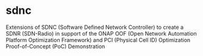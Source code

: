 # sdnc
Extensions of SDNC (Software Defined Network Controller) to create a SDNR (SDN-Radio) in support of the ONAP OOF (Open Network Automation Platform Optimization Framework) and PCI (Physical Cell ID) Optimization Proof-of-Concept (PoC) Demonstration
